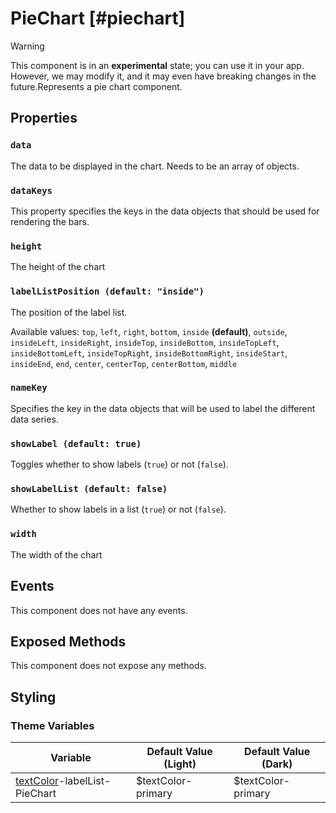 # PieChart [#piechart]

>[!WARNING]
> This component is in an **experimental** state; you can use it in your app. However, we may modify it, and it may even have breaking changes in the future.Represents a pie chart component.

## Properties

### `data`

The data to be displayed in the chart. Needs to be an array of objects.

### `dataKeys`

This property specifies the keys in the data objects that should be used for rendering the bars.

### `height`

The height of the chart

### `labelListPosition (default: "inside")`

The position of the label list.

Available values: `top`, `left`, `right`, `bottom`, `inside` **(default)**, `outside`, `insideLeft`, `insideRight`, `insideTop`, `insideBottom`, `insideTopLeft`, `insideBottomLeft`, `insideTopRight`, `insideBottomRight`, `insideStart`, `insideEnd`, `end`, `center`, `centerTop`, `centerBottom`, `middle`

### `nameKey`

Specifies the key in the data objects that will be used to label the different data series.

### `showLabel (default: true)`

Toggles whether to show labels (`true`) or not (`false`).

### `showLabelList (default: false)`

Whether to show labels in a list (`true`) or not (`false`).

### `width`

The width of the chart

## Events

This component does not have any events.

## Exposed Methods

This component does not expose any methods.

## Styling

### Theme Variables

| Variable | Default Value (Light) | Default Value (Dark) |
| --- | --- | --- |
| [textColor](../styles-and-themes/common-units/#color)-labelList-PieChart | $textColor-primary | $textColor-primary |
